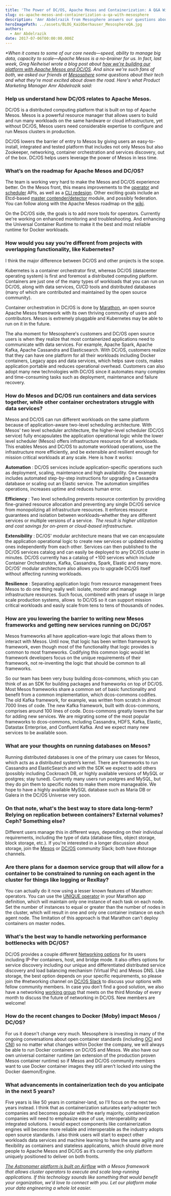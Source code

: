 ```yaml
---
title: 'The Power of DC/OS, Apache Mesos and Containerization: A Q&A With Mesosphere'
slug: os-apache-mesos-and-containerization-a-qa-with-mesosphere
description: 'Amr Abdelrazik from Mesosphere answers our questions about Apache Mesos and DC/OS. '
heroImagePath: ../assets/BLOG_KaiOberhauser_MesosphereQA.jpg
authors:
  - Amr Abdelrazik
date: 2017-07-06T00:00:00.000Z
---
```


_\*When it comes to some of our core needs—speed, ability to manage big data, capacity to scale—Apache Mesos is a no-brainer for us. In fact, last week, Greg Neiheisel wrote a blog post about [how we're building our platform with Apache Mesos and DC/OS](https://www.astronomer.io/blog/building-next-generation-data-infrastructure-with-apache-mesos-and-dc/os). And since we're such fans of both, we asked our friends at [Mesosphere](https://mesosphere.com/) some questions about their tech and what they're most excited about down the road. Here's what Product Marketing Manager Amr Abdelrazik said:&nbsp;_

### Help us understand how DC/OS relates to Apache Mesos.

DC/OS is a distributed computing platform that is built on top of Apache Mesos. Mesos is a powerful resource manager that allows users to build and run many workloads on the same hardware or cloud infrastructure, yet without DC/OS, Mesos users need considerable expertise to configure and run Mesos clusters in production.

DC/OS lowers the barrier of entry to Mesos by giving users an easy-to-install, integrated and tested platform that includes not only Mesos but also Zookeeper, networking, container orchestration and services discovery, out of the box. DC/OS helps users leverage the power of Mesos in less time.

### What’s on the roadmap for Apache Mesos and DC/OS?

The team is working very hard to make the Mesos and DC/OS experience better. On the Mesos front, this means improvements to the [operator](https://issues.apache.org/jira/browse/MESOS-6007) and [scheduler](https://issues.apache.org/jira/browse/MESOS-3302) APIs, as well as a [CLI redesign](https://issues.apache.org/jira/browse/MESOS-5676). Other exciting goals include an Etcd-based [master contender/detector](https://issues.apache.org/jira/browse/MESOS-1806) module, and possibly federation. You can follow along with the Apache Mesos roadmap on the [wiki](https://cwiki.apache.org/confluence/display/MESOS/Roadmap).

On the DC/OS side, the goals is to add more tools for operators. Currently we're working on enhanced monitoring and troubleshooting. And enhancing the Universal Container Runtime to make it the best and most reliable runtime for Docker workloads.

### How would you say you’re different from projects with overlapping functionality, like Kubernetes?

I think the major difference between DC/OS and other projects is the scope.

Kubernetes is a container orchestrator first, whereas DC/OS (datacenter operating system) is first and foremost a distributed computing platform. Containers are just one of the many types of workloads that you can run on DC/OS, along with data services, CI/CD tools and distributed databases (many of which are contributed and maintained by the open source community).&nbsp;

Container orchestration in DC/OS is done by [Marathon](https://mesosphere.github.io/marathon/), an open source Apache Mesos framework with its own thriving community of users and contributors. Mesos is extremely pluggable and Kubernetes may be able to run on it in the future.

The aha moment for Mesosphere's customers and DC/OS open source users is when they realize that most containerized applications need to communicate with data services. For example, Apache Spark, Apache Kafka, Apache Cassandra and Elasticsearch. With DC/OS, customers realize that they can have one platform for all their workloads including Docker containers, Legacy apps and data services, which helps save costs, makes application portable and reduces operational overhead. Customers can also adopt many new technologies with DC/OS since it automates many complex and time-consuming tasks such as deployment, maintenance and failure recovery.

### How do Mesos and DC/OS run containers and data services together, while other container orchestrators struggle with data services?

Mesos and DC/OS can run different workloads on the same platform because of application-aware two-level scheduling architecture. With Mesos' two level scheduler architecture, the higher-level scheduler (DC/OS service) fully encapsulates the application operational logic while the lower level scheduler (Mesos) offers infrastructure resources for all workloads. This enables Mesos and DC/OS to automate workload operations, use the infrastructure more efficiently, and be extensible and resilient enough for mission critical workloads at any scale. Here is how it works:

**Automation** : DC/OS services include application-specific operations such as deployment, scaling, maintenance and high availability. One example includes automated step-by-step instructions for upgrading a Cassandra database or scaling out an Elastic service. The automation simplifies operations, increases uptime and reduces human error.&nbsp;

**Efficiency** : Two level scheduling prevents resource contention by providing fine-grained resource allocation and preventing any single DC/OS service from monopolizing all infrastructure resources. It enforces resource guarantees and isolation between workloads–whether they are different services or multiple versions of a service. &nbsp;_The result is higher utilization and cost savings for on-prem or cloud-based infrastructure._

**Extensibility** : DC/OS' modular architecture means that we can encapsulate the application operational logic to create new services or updated existing ones independently from each other. Services can then published to the DC/OS services catalog and can easily be deployed to any DC/OS cluster in minutes. DC/OS currently has a catalog of +100 services which include Container Orchestrators, Kafka, Cassandra, Spark, Elastic and many more. DC/OS' modular architecture also allows you to upgrade DC/OS itself without affecting running workloads.

**Resilience** : Separating application logic from resource management frees Mesos to do one thing really well: isolate, monitor and manage infrastructure resources. Such focus,&nbsp;combined with years of usage in large scale production systems, allows &nbsp;to DC/OS so it can support mission critical workloads and easily scale from tens to tens of thousands of nodes.

### How are you lowering the barrier to writing new Mesos frameworks and getting new services running on DC/OS?

Mesos frameworks all have application-ware logic that allows them to interact with Mesos. Until now, that logic has been written framework by framework, even though most of the functionality that logic provides is common to most frameworks. Codifying this common logic would let framework developers focus on the unique requirements of their framework, not re-inventing the logic that should be common to all frameworks.&nbsp;

So our team has been very busy building dcos-commons, which you can think of as an SDK for building packages and frameworks on top of DC/OS. Most Mesos frameworks share a common set of basic functionality and benefit from a common implementation, which dcos-commons codifies. The old Kafka framework, for example, was written from scratch in almost 7000 lines of code. The new Kafka framework, built with dcos-commons, comprises around 100 lines of code. Dcos-commons greatly lowers the bar for adding new services. We are migrating some of the most popular frameworks to dcos-commons, including Cassandra, HDFS, Kafka, Elastic, Datastax Enterprise, and Confluent Kafka. And we expect many new services to be available soon.

### What are your thoughts on running databases on Mesos?

Running distributed databases is one of the primary use cases for Mesos, which acts as a distributed system’s kernel. There are frameworks to run Cassandra and ElasticSearch and with the SDK we expect to add others (possibly including Cockroach DB, or highly available versions of MySQL or postgres; stay tuned). Currently many users run postgres and MySQL, but they do pin them to specific nodes to make them more manageable. We hope to have a highly available MySQL database such as Maria DB or Galera in the DC/OS Universe very soon.

### On that note, what's the best way to store data long-term? Relying on replication between containers? External volumes? Ceph? Something else?

Different users manage this in different ways, depending on their individual requirements, including the type of data (database files, object storage, block storage, etc.). If you're interested in a longer discussion about storage, join the [Mesos](https://mesos-slackin.herokuapp.com/) or [DC/OS](https://chat.dcos.io/) community Slack; both have #storage channels.

### Are there plans for a daemon service group that will allow for a container to be constrained to running on each agent in the cluster for things like logging or RexRay?

You can actually do it now using a lesser known features of Marathon: operators. You can use the [UNIQUE operator](https://mesosphere.github.io/marathon/docs/constraints.html#unique-operator) in your Marathon app definition, which will maintain only one instance of each task on each node. Set the number of instances to equal or greater than the number of nodes in the cluster, which will result in one and only one container instance on each agent node. The limitation of this approach is that Marathon can't deploy containers on master nodes.&nbsp;

### What's the best way to handle networking performance bottlenecks with DC/OS?

DC/OS provides a couple different [Networking options](https://dcos.io/docs/1.9/networking/) for its users including IP-Per containers, host, and bridge mode. It also offers options for service discovery including our unique and differentiated distributed service discovery and load balancing mechanism (Virtual IPs) and Mesos DNS. Like storage, the best option depends on your specific requirements, so please join the #networking channel on [DC/OS Slack](https://chat.dcos.io/) to discuss your options with fellow community members. In case you don't find a good solution, we also have a networking [working group](https://github.com/dcos/community/blob/master/README.md#dcos-community) that meets on the third Monday of every month to discuss the future of networking in DC/OS. New members are welcome!

### How do the recent changes to Docker (Moby) impact Mesos / DC/OS?

For us it doesn't change very much. Mesosphere is investing in many of the ongoing conversations about open container standards (including [OCI](https://www.opencontainers.org/) and [CNI](https://github.com/containernetworking/cni#cni---the-container-network-interface)) so no matter what changes within Docker the company, we will always be able to run Docker containers on DC/OS and Mesos. We also have our own universal container runtime (an extension of the production proven Mesos container runtime) so if Mesos and DC/OS community members want to use Docker container images they still aren't locked into using the Docker daemon/Engine.

### What advancements in containerization tech do you anticipate in the next 5 years?

Five years is like 50 years in container-land, so I'll focus on the next two years instead. I think that as containerization saturates early-adopter tech companies and becomes popular with the early majority, containerization companies will need to emphasize ease of use, interoperability and integrated solutions. I would expect components like containerization engines will become more reliable and interoperable as the industry adopts open source standards. I also think users will start to expect other workloads data services and machine learning to have the same agility and flexibility as containers and stateless applications, which should drive more people to Apache Mesos and DC/OS as it’s currently the only platform uniquely positioned to deliver on both fronts.

_[The Astronomer platform is built on Airflow](https://www.astronomer.io/blog/airflow-at-astronomer)&nbsp;with a Mesos framework that&nbsp;allows cluster operators to execute and scale long-running applications.&nbsp;If this technology sounds like something that would benefit your organization, we'd love to connect with you. Let our platform make your data engineering a whole lot easier._

